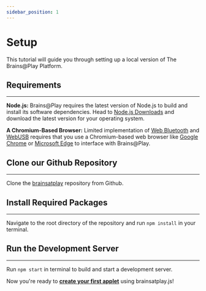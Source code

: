 ```yaml
---
sidebar_position: 1
---
```


# Setup
This tutorial will guide you through setting up a local version of The Brains@Play Platform.

## Requirements
---

**Node.js:**
Brains@Play requires the latest version of Node.js to build and install its software dependencies. Head to [Node.js Downloads](https://nodejs.org/en/download/) and download the latest version for your operating system.

**A Chromium-Based Browser:**
Limited implementation of [Web Bluetooth](https://caniuse.com/web-bluetooth) and [WebUSB](https://caniuse.com/webusb) requires that you use a Chromium-based web browser like [Google Chrome](https://www.google.com/chrome/) or [Microsoft Edge](https://www.microsoft.com/en-us/edge) to interface with Brains@Play.

## Clone our Github Repository
---

Clone the [brainsatplay](https://github.com/brainsatplay/brainsatplay) repository from Github.

## Install Required Packages
---

Navigate to the root directory of the repository and run `npm install` in your terminal.

## Run the Development Server
---

Run `npm start` in terminal to build and start a development server. 

Now you're ready to [**create your first applet**](./your-first-applet) using brainsatplay.js!
